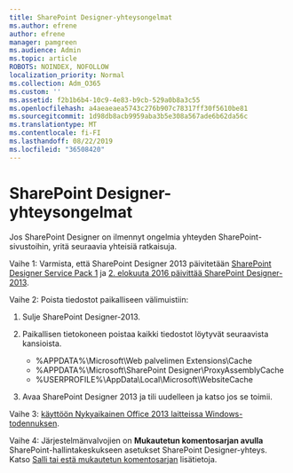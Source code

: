 ```yaml
---
title: SharePoint Designer-yhteysongelmat
ms.author: efrene
author: efrene
manager: pamgreen
ms.audience: Admin
ms.topic: article
ROBOTS: NOINDEX, NOFOLLOW
localization_priority: Normal
ms.collection: Adm_O365
ms.custom: ''
ms.assetid: f2b1b6b4-10c9-4e83-b9cb-529a0b8a3c55
ms.openlocfilehash: a4aeaeaea5743c276b907c78317ff30f5610be81
ms.sourcegitcommit: 1d98db8acb9959aba3b5e308a567ade6b62da56c
ms.translationtype: MT
ms.contentlocale: fi-FI
ms.lasthandoff: 08/22/2019
ms.locfileid: "36508420"
---
```

# <a name="sharepoint-designer-connection-issues"></a>SharePoint Designer-yhteysongelmat 

Jos SharePoint Designer on ilmennyt ongelmia yhteyden SharePoint-sivustoihin, yritä seuraavia yhteisiä ratkaisuja.

Vaihe 1: Varmista, että SharePoint Designer 2013 päivitetään [SharePoint Designer Service Pack 1](https://support.microsoft.com/help/2817441/description-of-microsoft-sharepoint-designer-2013-service-pack-1-sp1) ja [2. elokuuta 2016 päivittää SharePoint Designer-2013](https://support.microsoft.com/help/3114721/august-2-2016-update-for-sharepoint-designer-2013-kb3114721).



Vaihe 2: Poista tiedostot paikalliseen välimuistiin:

1. Sulje SharePoint Designer-2013.

2. Paikallisen tietokoneen poistaa kaikki tiedostot löytyvät seuraavista kansioista.

    - %APPDATA%\Microsoft\Web palvelimen Extensions\Cache
    - %APPDATA%\Microsoft\SharePoint Designer\ProxyAssemblyCache
    - %USERPROFILE%\AppData\Local\Microsoft\WebsiteCache

3. Avaa SharePoint Designer 2013 ja tili uudelleen ja katso jos se toimii.

Vaihe 3: [käyttöön Nykyaikainen Office 2013 laitteissa Windows-todennuksen](https://docs.microsoft.com/office365/admin/security-and-compliance/enable-modern-authentication?redirectSourcePath=/article/Enable-Modern-Authentication-for-Office-2013-on-Windows-devices-7dc1c01a-090f-4971-9677-f1b192d6c910&view=o365-worldwide).

Vaihe 4: Järjestelmänvalvojien on **Mukautetun komentosarjan avulla** SharePoint-hallintakeskukseen asetukset SharePoint Designer-yhteys. Katso [Salli tai estä mukautetun komentosarjan](https://docs.microsoft.com/sharepoint/allow-or-prevent-custom-script) lisätietoja.


